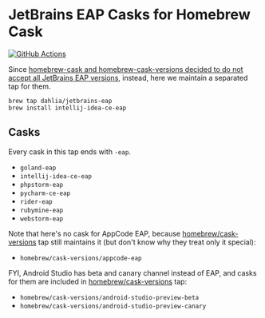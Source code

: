 JetBrains EAP Casks for Homebrew Cask
=====================================

[![GitHub Actions][GitHub Actions badge]][GitHub Actions]

Since [homebrew-cask and homebrew-cask-versions decided to do not accept all
JetBrains EAP versions][1], instead, here we maintain a separated tap for them.

    brew tap dahlia/jetbrains-eap
    brew install intellij-idea-ce-eap

[GitHub Actions]: https://github.com/dahlia/homebrew-jetbrains-eap/actions/workflows/check.yaml
[GitHub Actions badge]: https://github.com/dahlia/homebrew-jetbrains-eap/actions/workflows/check.yaml/badge.svg
[1]: https://github.com/Homebrew/homebrew-cask/issues/32521


Casks
-----

Every cask in this tap ends with `-eap`.

 -  `goland-eap`
 -  `intellij-idea-ce-eap`
 -  `phpstorm-eap`
 -  `pycharm-ce-eap`
 -  `rider-eap`
 -  `rubymine-eap`
 -  `webstorm-eap`

Note that here's no cask for AppCode EAP, because [homebrew/cask-versions] tap
still maintains it (but don't know why they treat only it special):

 -  `homebrew/cask-versions/appcode-eap`

FYI, Android Studio has beta and canary channel instead of EAP, and casks for
them are included in [homebrew/cask-versions] tap:

 -  `homebrew/cask-versions/android-studio-preview-beta`
 -  `homebrew/cask-versions/android-studio-preview-canary`

[homebrew/cask-versions]: https://github.com/Homebrew/homebrew-cask-versions
